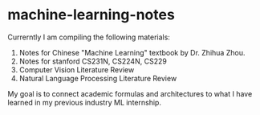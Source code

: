 # machine-learning-notes

Currerntly I am compiling the following materials:

1. Notes for Chinese "Machine Learning" textbook by Dr. Zhihua Zhou.
2. Notes for stanford CS231N, CS224N, CS229
3. Computer Vision Literature Review
4. Natural Language Processing Literature Review

My goal is to connect academic formulas and architectures to what I have learned in my previous industry ML internship.
